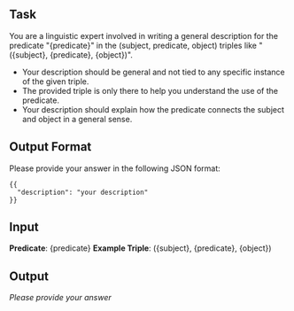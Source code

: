 ## Task
You are a linguistic expert involved in writing a general description for the predicate "{predicate}" in the (subject, predicate, object) triples like "({subject}, {predicate}, {object})". 

- Your description should be general and not tied to any specific instance of the given triple.
- The provided triple is only there to help you understand the use of the predicate.
- Your description should explain how the predicate connects the subject and object in a general sense.

## Output Format
Please provide your answer in the following JSON format:

```
{{
  "description": "your description"
}}
```

## Input

**Predicate**: {predicate}
**Example Triple**: ({subject}, {predicate}, {object})

## Output

*Please provide your answer*